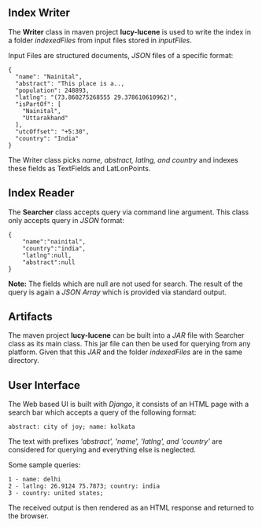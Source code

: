 
## Index Writer
The **Writer** class in maven project **lucy-lucene** is used to write the index in a folder *indexedFiles* from input files stored in *inputFiles*. 

Input Files are structured documents, *JSON* files of a specific format:

    {
	  "name": "Nainital",
	  "abstract": "This place is a..,
	  "population": 248893,
	  "latlng": "(73.860275268555 29.378610610962)",
	  "isPartOf": [
	    "Nainital",
	    "Uttarakhand"
	  ],
	  "utcOffset": "+5:30",
	  "country": "India"
	}

 The Writer class picks *name, abstract, latlng, and country* and indexes these fields as TextFields and LatLonPoints.

## Index Reader

The **Searcher** class accepts query via command line argument. This class only accepts query in *JSON* format: 

    {
	    "name":"nainital",
	    "country":"india",
	    "latlng":null,
	    "abstract":null
    }
**Note:** The fields which are null are not used for search.
The result of the query is again a  *JSON Array* which is provided via standard output.

## Artifacts
The maven project **lucy-lucene** can be built into a *JAR* file with Searcher class as its main class. This jar file can then be used for querying from any platform. Given that this *JAR* and the folder *indexedFiles* are in the same directory.

## User Interface
The Web based UI is built with *Django*, it consists of an HTML page with  a search bar which accepts a query of the following format:

    abstract: city of joy; name: kolkata

The text with prefixes *'abstract', 'name', 'latlng', and 'country'* are considered for querying and everything else is neglected.

Some sample queries:

    1 - name: delhi
    2 - latlng: 26.9124 75.7873; country: india
    3 - country: united states;

The received output is then rendered as an HTML response and returned to the browser.


